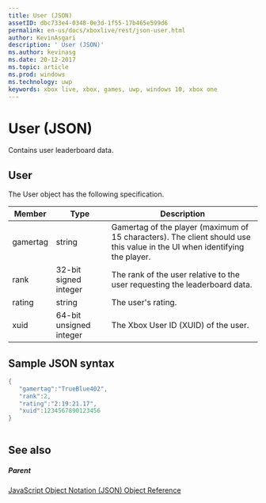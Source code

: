 ```yaml
---
title: User (JSON)
assetID: dbc733e4-0348-0e3d-1f55-17b465e599d6
permalink: en-us/docs/xboxlive/rest/json-user.html
author: KevinAsgari
description: ' User (JSON)'
ms.author: kevinasg
ms.date: 20-12-2017
ms.topic: article
ms.prod: windows
ms.technology: uwp
keywords: xbox live, xbox, games, uwp, windows 10, xbox one
---
```



# User (JSON)
Contains user leaderboard data. 
<a id="ID4EN"></a>

 
## User
 
The User object has the following specification.
 
| Member| Type| Description| 
| --- | --- | --- | 
| gamertag| string| Gamertag of the player (maximum of 15 characters). The client should use this value in the UI when identifying the player.| 
| rank| 32-bit signed integer| The rank of the user relative to the user requesting the leaderboard data.| 
| rating| string| The user's rating.| 
| xuid| 64-bit unsigned integer| The Xbox User ID (XUID) of the user.| 
  
<a id="ID4EMC"></a>

 
## Sample JSON syntax
 

```cpp
{ 
   "gamertag":"TrueBlue402",
   "rank":2,
   "rating":"2:19:21.17",
   "xuid":1234567890123456 
}
    
```

  
<a id="ID4EVC"></a>

 
## See also
 
<a id="ID4EXC"></a>

 
##### Parent 

[JavaScript Object Notation (JSON) Object Reference](atoc-xboxlivews-reference-json.md)

   